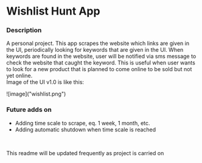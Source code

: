 <h1>Wishlist Hunt App</h1>
<h3>Description</h3>
<p>A personal project. This app scrapes the website which links are given in the UI, periodically looking for keywords that are given in the UI. When keywords are found in the website, user will be notified via sms message to check the website that caught the keyword. 
This is useful when user wants to look for a new product that is planned to come online to be sold but not yet online.
<br>
Image of the UI v1.0 is like this:</p>
![image]("wishlist.png")
<br>
<h3>Future adds on</h3>
<ul>
<li>Adding time scale to scrape, eq. 1 week, 1 month, etc.</li>
<li>Adding automatic shutdown when time scale is reached</li>
</ul>
<br>
<p>This readme will be updated frequently as project is carried on</p>
